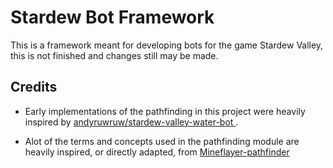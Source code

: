 # Stardew Bot Framework

This is a framework meant for developing bots for the game Stardew Valley, this is not finished and changes still may be made.


## Credits


- Early implementations of the pathfinding in this project were heavily inspired by [ andyruwruw/stardew-valley-water-bot ](https://github.com/andyruwruw/stardew-valley-water-bot).


- Alot of the terms and concepts used in the pathfinding module are heavily inspired, or directly adapted, from [Mineflayer-pathfinder](https://github.com/PrismarineJS/mineflayer-pathfinder)
